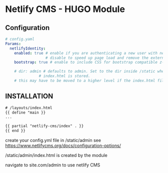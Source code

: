# Netlify CMS - HUGO Module

## Configuration

```YAML
# config.yaml
Params:
  netlifyIdentity:
    enabled: true # enable if you are authenticating a new user with netlify identity
                  # disable to speed up page load and remove the external JS script
    bootstrap: true # enable to include CSS for bootstrap compatible z-index for modal

    # dir: admin # defaults to admin. Set to the dir inside /static where your netlify
               # index.html is stored. 
    # this may have to be moved to a higher level if the index.html file is copied to this dir on run.
```

## INSTALLATION

```HTML
# /layouts/index.html 
{{ define "main }}
...

{{ partial "netlify-cms/index" . }}
{{ end }}
```

create your config.yml file in /static/admin
see <https://www.netlifycms.org/docs/configuration-options/>

/static/admin/index.html is created by the module 

navigate to site.com/admin to use netlify CMS